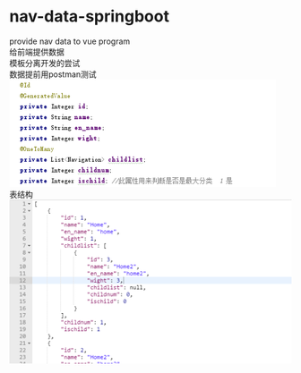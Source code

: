 # nav-data-springboot
provide nav data to vue program<br>
给前端提供数据<br>
模板分离开发的尝试<br>
数据提前用postman测试<br>
![Image text](https://github.com/1036875207/nav-data-springboot/blob/master/intro-img/database.png)<br>
表结构
![Image text](https://github.com/1036875207/nav-data-springboot/blob/master/intro-img/po.png)

